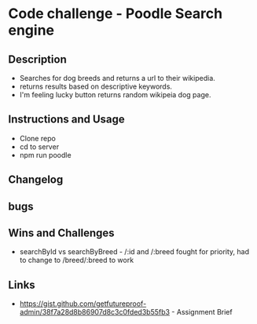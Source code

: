 # Code challenge - Poodle Search engine
## Description
- Searches for dog breeds and returns a url to their wikipedia.
- returns results based on descriptive keywords.
- I'm feeling lucky button returns random wikipeia dog page.


## Instructions and Usage
* Clone repo
* cd to server
* npm run poodle

## Changelog
## bugs
## Wins and Challenges
* searchById vs searchByBreed - /:id and /:breed fought for priority, had to change to /breed/:breed to work

## Links

* https://gist.github.com/getfutureproof-admin/38f7a28d8b86907d8c3c0fded3b55fb3 - Assignment Brief

